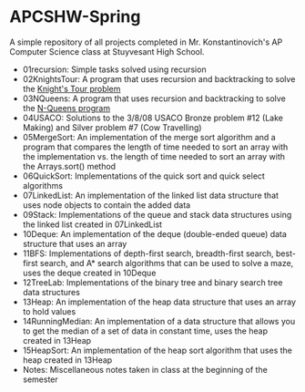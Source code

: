 # APCSHW-Spring

A simple repository of all projects completed in Mr. Konstantinovich's AP Computer Science class at Stuyvesant High School.

* 01recursion: Simple tasks solved using recursion
* 02KnightsTour: A program that uses recursion and backtracking to solve the [Knight's Tour problem](https://en.wikipedia.org/wiki/Knight%27s_tour)
* 03NQueens: A program that uses recursion and backtracking to solve the [N-Queens program](https://en.wikipedia.org/wiki/Eight_queens_puzzle)
* 04USACO: Solutions to the 3/8/08 USACO Bronze problem #12 (Lake Making) and Silver problem #7 (Cow Travelling)
* 05MergeSort: An implementation of the merge sort algorithm and a program that compares the length of time needed to sort an array with the implementation vs. the length of time needed to sort an array with the Arrays.sort() method
* 06QuickSort: Implementations of the quick sort and quick select algorithms
* 07LinkedList: An implementation of the linked list data structure that uses node objects to contain the added data
* 09Stack: Implementations of the queue and stack data structures using the linked list created in 07LinkedList
* 10Deque: An implementation of the deque (double-ended queue) data structure that uses an array
* 11BFS: Implementations of depth-first search, breadth-first search, best-first search, and A\* search algorithms that can be used to solve a maze, uses the deque created in 10Deque
* 12TreeLab: Implementations of the binary tree and binary search tree data structures
* 13Heap: An implementation of the heap data structure that uses an array to hold values
* 14RunningMedian: An implementation of a data structure that allows you to get the median of a set of data in constant time, uses the heap created in 13Heap
* 15HeapSort: An implementation of the heap sort algorithm that uses the heap created in 13Heap
* Notes: Miscellaneous notes taken in class at the beginning of the semester
